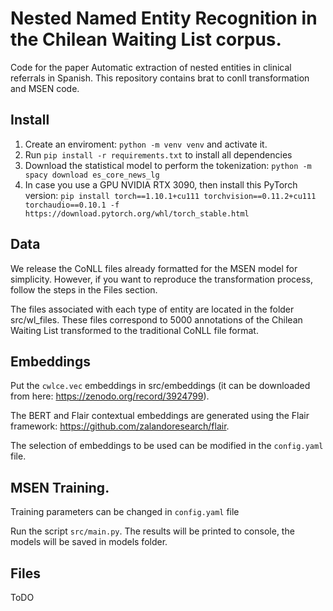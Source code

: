 
#  Nested Named Entity Recognition in the Chilean Waiting List corpus.
Code for the paper Automatic extraction of nested entities in clinical referrals in Spanish. This repository contains brat to conll transformation and MSEN code.

## Install

1. Create an enviroment: `python -m venv venv` and activate it.
2. Run `pip install -r requirements.txt` to install all dependencies
3. Download the statistical model to perform the tokenization: `python -m spacy download es_core_news_lg`
4. In case you use a GPU NVIDIA RTX 3090, then install this PyTorch version: `pip install torch==1.10.1+cu111 torchvision==0.11.2+cu111 torchaudio==0.10.1 -f https://download.pytorch.org/whl/torch_stable.html`

## Data

We release the CoNLL files already formatted for the MSEN model for simplicity. However, if you want to reproduce the transformation process, follow the steps in the Files section.

The files associated with each type of entity are located in the folder src/wl_files. These files correspond to 5000 annotations of the Chilean Waiting List transformed to the traditional CoNLL file format.

## Embeddings

Put the `cwlce.vec` embeddings in src/embeddings (it can be downloaded from here: https://zenodo.org/record/3924799).

The BERT and Flair contextual embeddings are generated using the Flair framework: https://github.com/zalandoresearch/flair. 

The selection of embeddings to be used can be modified in the `config.yaml` file.

## MSEN Training.

Training parameters can be changed in `config.yaml` file

Run the script `src/main.py`. The results will be printed to console, the models will be saved in models folder.

## Files

ToDO